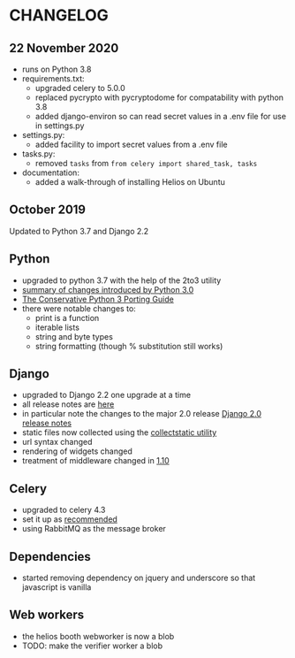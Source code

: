# CHANGELOG

## 22 November 2020
* runs on Python 3.8
* requirements.txt: 
    - upgraded celery to 5.0.0
    - replaced pycrypto with pycryptodome for compatability with python 3.8
    - added django-environ so can read secret values in a .env file for use in settings.py 
* settings.py:
    - added facility to import secret values from a .env file
* tasks.py:
    - removed `tasks` from `from celery import shared_task, tasks`
* documentation:
    - added a walk-through of installing Helios on Ubuntu


## October 2019

Updated to Python 3.7 and Django 2.2

## Python
* upgraded to python 3.7 with the help of the 2to3 utility
* [summary of changes introduced by Python 3.0](https://docs.python.org/3.7/whatsnew/3.0.html#porting-to-python-3-0)
* [The Conservative Python 3 Porting Guide](https://portingguide.readthedocs.io/en/latest/index.html)
* there were notable changes to:
    * print is a function
    * iterable lists
    * string and byte types
    * string formatting (though % substitution still works)
    


## Django
* upgraded to Django 2.2 one upgrade at a time
* all release notes are [here](https://docs.djangoproject.com/en/2.2/releases/)
* in particular note the changes to the major 2.0 release [Django 2.0 release notes](https://docs.djangoproject.com/en/2.2/releases/2.0/) 
* static files now collected using the [collectstatic utility](https://docs.djangoproject.com/en/2.2/howto/static-files/deployment/)
* url syntax changed
* rendering of widgets changed
* treatment of middleware changed in [1.10](https://docs.djangoproject.com/en/2.2/topics/http/middleware/#upgrading-pre-django-1-10-style-middleware)



## Celery
* upgraded to celery 4.3
* set it up as [recommended](https://docs.celeryproject.org/en/latest/django/first-steps-with-django.html#using-celery-with-django)
* using RabbitMQ as the message broker


## Dependencies
* started removing dependency on jquery and underscore so that javascript is vanilla


## Web workers
* the helios booth webworker is now a blob
* TODO: make the verifier worker a blob
